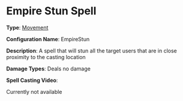 # Empire Stun Spell

**Type**: [Movement](./Types/Movement.md)

**Configuration Name**: EmpireStun

**Description**: A spell that will stun all the target users that are in close proximity to the casting location

**Damage Types**: Deals no damage

**Spell Casting Video**:

Currently not available

